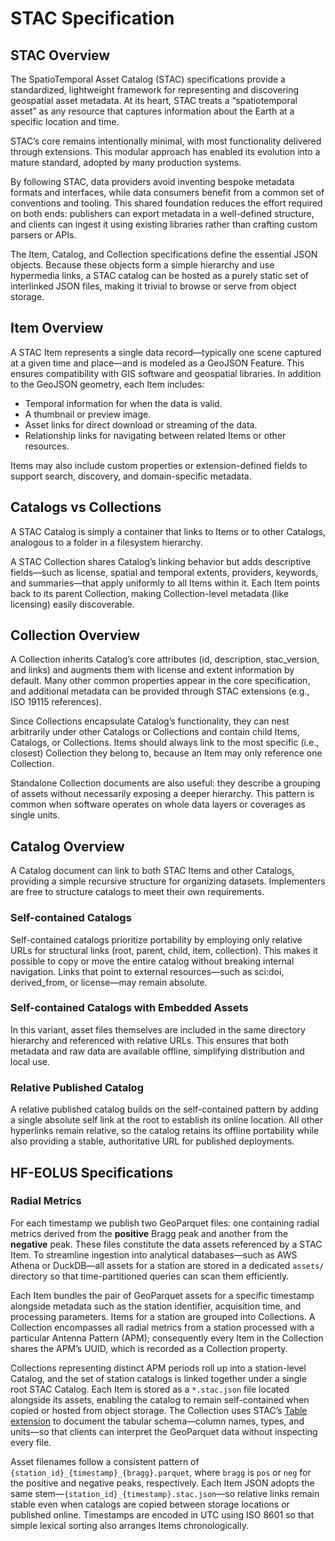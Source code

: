 # STAC Specification

## STAC Overview

The SpatioTemporal Asset Catalog (STAC) specifications provide a standardized, lightweight framework for representing and discovering geospatial asset metadata. At its heart, STAC treats a “spatiotemporal asset” as any resource that captures information about the Earth at a specific location and time.

STAC’s core remains intentionally minimal, with most functionality delivered through extensions. This modular approach has enabled its evolution into a mature standard, adopted by many production systems.

By following STAC, data providers avoid inventing bespoke metadata formats and interfaces, while data consumers benefit from a common set of conventions and tooling. This shared foundation reduces the effort required on both ends: publishers can export metadata in a well-defined structure, and clients can ingest it using existing libraries rather than crafting custom parsers or APIs.

The Item, Catalog, and Collection specifications define the essential JSON objects. Because these objects form a simple hierarchy and use hypermedia links, a STAC catalog can be hosted as a purely static set of interlinked JSON files, making it trivial to browse or serve from object storage.

## Item Overview

A STAC Item represents a single data record—typically one scene captured at a given time and place—and is modeled as a GeoJSON Feature. This ensures compatibility with GIS software and geospatial libraries. In addition to the GeoJSON geometry, each Item includes:

- Temporal information for when the data is valid.
- A thumbnail or preview image.
- Asset links for direct download or streaming of the data.
- Relationship links for navigating between related Items or other resources.

Items may also include custom properties or extension-defined fields to support search, discovery, and domain-specific metadata.

## Catalogs vs Collections

A STAC Catalog is simply a container that links to Items or to other Catalogs, analogous to a folder in a filesystem hierarchy.

A STAC Collection shares Catalog’s linking behavior but adds descriptive fields—such as license, spatial and temporal extents, providers, keywords, and summaries—that apply uniformly to all Items within it. Each Item points back to its parent Collection, making Collection-level metadata (like licensing) easily discoverable.

## Collection Overview

A Collection inherits Catalog’s core attributes (id, description, stac_version, and links) and augments them with license and extent information by default. Many other common properties appear in the core specification, and additional metadata can be provided through STAC extensions (e.g., ISO 19115 references).

Since Collections encapsulate Catalog’s functionality, they can nest arbitrarily under other Catalogs or Collections and contain child Items, Catalogs, or Collections. Items should always link to the most specific (i.e., closest) Collection they belong to, because an Item may only reference one Collection.

Standalone Collection documents are also useful: they describe a grouping of assets without necessarily exposing a deeper hierarchy. This pattern is common when software operates on whole data layers or coverages as single units.

## Catalog Overview

A Catalog document can link to both STAC Items and other Catalogs, providing a simple recursive structure for organizing datasets. Implementers are free to structure catalogs to meet their own requirements.

### Self-contained Catalogs

Self-contained catalogs prioritize portability by employing only relative URLs for structural links (root, parent, child, item, collection). This makes it possible to copy or move the entire catalog without breaking internal navigation. Links that point to external resources—such as sci:doi, derived_from, or license—may remain absolute.

### Self-contained Catalogs with Embedded Assets

In this variant, asset files themselves are included in the same directory hierarchy and referenced with relative URLs. This ensures that both metadata and raw data are available offline, simplifying distribution and local use.

### Relative Published Catalog

A relative published catalog builds on the self-contained pattern by adding a single absolute self link at the root to establish its online location. All other hyperlinks remain relative, so the catalog retains its offline portability while also providing a stable, authoritative URL for published deployments.

## HF-EOLUS Specifications

### Radial Metrics

For each timestamp we publish two GeoParquet files: one containing radial metrics derived from the **positive** Bragg peak and another from the **negative** peak. These files constitute the data assets referenced by a STAC Item. To streamline ingestion into analytical databases—such as AWS Athena or DuckDB—all assets for a station are stored in a dedicated `assets/` directory so that time-partitioned queries can scan them efficiently.

Each Item bundles the pair of GeoParquet assets for a specific timestamp alongside metadata such as the station identifier, acquisition time, and processing parameters. Items for a station are grouped into Collections. A Collection encompasses all radial metrics from a station processed with a particular Antenna Pattern (APM); consequently every Item in the Collection shares the APM’s UUID, which is recorded as a Collection property.

Collections representing distinct APM periods roll up into a station-level Catalog, and the set of station catalogs is linked together under a single root STAC Catalog. Each Item is stored as a `*.stac.json` file located alongside its assets, enabling the catalog to remain self-contained when copied or hosted from object storage. The Collection uses STAC’s [Table extension](https://github.com/stac-extensions/table) to document the tabular schema—column names, types, and units—so that clients can interpret the GeoParquet data without inspecting every file.

Asset filenames follow a consistent pattern of `{station_id}_{timestamp}_{bragg}.parquet`, where `bragg` is `pos` or `neg` for the positive and negative peaks, respectively. Each Item JSON adopts the same stem—`{station_id}_{timestamp}.stac.json`—so relative links remain stable even when catalogs are copied between storage locations or published online.
Timestamps are encoded in UTC using ISO 8601 so that simple lexical sorting also arranges Items chronologically.
